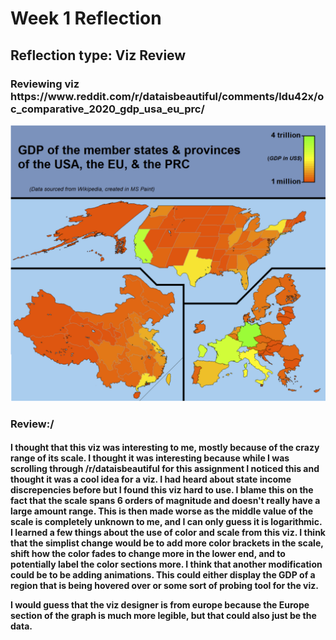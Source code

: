 <h1>Week 1 Reflection</h1>
<h2>Reflection type: Viz Review</h2>
<h3>Reviewing viz https://www.reddit.com/r/dataisbeautiful/comments/ldu42x/oc_comparative_2020_gdp_usa_eu_prc/</h3>

![Viz Display from link](images/week1Viz.PNG)

<h3>Review:/</h3>
<h4>I thought that this viz was interesting to me, mostly because of the crazy range of its scale. I thought it was interesting because while I was scrolling through /r/dataisbeautiful for this assignment I noticed this and thought it was a cool idea for a viz. I had heard about state income discrepencies before but I found this viz hard to use. I blame this on the fact that the scale spans 6 orders of magnitude and doesn't really have a large amount range. This is then made worse as the middle value of the scale is completely unknown to me, and I can only guess it is logarithmic. I learned a few things about the use of color and scale from this viz. I think that the simplist change would be to add more color brackets in the scale, shift how the color fades to change more in the lower end, and to potentially label the color sections more. I think that another modification could be to be adding animations. This could either display the GDP of a region that is being hovered over or some sort of probing tool for the viz.

I would guess that the viz designer is from europe because the Europe section of the graph is much more legible, but that could also just be the data.</h4>

